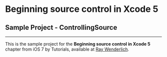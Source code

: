 # Beginning source control in Xcode 5 
## Sample Project - ControllingSource
-------------------------------------
This is the sample project for the __Beginning source control in Xcode 5__ chapter from iOS 7 by Tutorials, available at [Ray Wenderlich](http://www.raywenderlich.com/).
